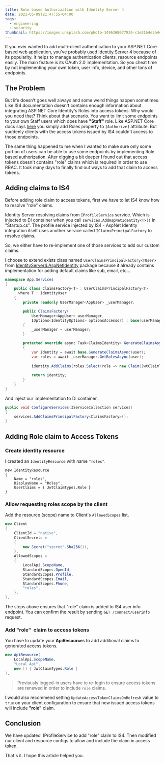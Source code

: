 ```yaml
---
title: Role based Authorization with Identity Server 4
date: 2021-05-09T21:47:55+04:00
tags:
  - engineering
  - security
thumbnail: https://images.unsplash.com/photo-1496368077930-c1e31b4e5b44?crop=entropy&cs=tinysrgb&fit=max&fm=jpg&ixid=MnwxMTc3M3wwfDF8c2VhcmNofDN8fHNlY3VyaXR5fGVufDB8fHx8MTYyMDU1MjQwNw&ixlib=rb-1.2.1&q=80&w=2000
---
```


If you ever wanted to add multi-client authentication to your ASP.NET Core based web application, you've probably used [Identity Server 4](https://github.com/IdentityServer/IdentityServer4/) because of its popularity. It helps to manage authentication clients, resource endpoints easily. The main feature is its OAuth 2.0 implementation. So you cheat time by not implementing your own token, user info, device, and other tons of endpoints.

## The Problem

But life doesn't goes well always and some weird things happen sometimes. Like IS4 documentation doesn't contains enough information about integrating ASP.NET Core Identity's Roles into access tokens. Why would you need that? Think about that scenario. You want to limit some endpoints to your own Staff users which does have **"Staff"** role. Like ASP.NET Core docs says [here](https://docs.microsoft.com/en-us/aspnet/core/security/authorization/roles?view=aspnetcore-5.0#adding-role-checks) you simply add Roles property to `[Authorize]` attribute. But suddenly clients with the access tokens issued by IS4 couldn't access to those endpoints.

The same thing happened to me when I wanted to make sure only some portion of users can be able to use some endpoints by implementing Role based authorization. After digging a bit deeper I found out that access tokens doesn't contains "role" claims which is required in order to use RBAC. It took many days to finally find out ways to add that claim to access tokens.

## Adding claims to IS4

Before adding role claim to access tokens, first we have to let IS4 know how to resolve "role" claims.

Identity Server resolving claims from `IProfileService` service. Which is injected to DI container when you call `services.AddAspNetIdentity<T>()` in "Startup.cs". The profile service injected by IS4 - AspNet Identity integration itself uses another service called `IClaimsPrincipalFactory` to resolve claims.

So, we either have to re-implement one of those services to add our custom claims.

I choose to extend exists class named `UserClaimsPrincipalFactory<TUser>` from [IdentityServer4.AspNetIdentity](https://www.nuget.org/packages/IdentityServer4.AspNetIdentity/?utm_source=themisir.com) package because it already contains implementation for adding default claims like sub, email, etc....

```cs
namespace App.Services
{
    public class ClaimsFactory<T> : UserClaimsPrincipalFactory<T>
      where T : IdentityUser
    {
        private readonly UserManager<AppUser> _userManager;

        public ClaimsFactory(
            UserManager<AppUser> userManager,
            IOptions<IdentityOptions> optionsAccessor) : base(userManager, optionsAccessor)
        {
            _userManager = userManager;
        }

        protected override async Task<ClaimsIdentity> GenerateClaimsAsync(AppUser user)
        {
            var identity = await base.GenerateClaimsAsync(user);
            var roles = await _userManager.GetRolesAsync(user);
            
            identity.AddClaims(roles.Select(role => new Claim(JwtClaimTypes.Role, role)));
            
            return identity;
        }
    }
}
```

And inject our implementation to DI container.

```cs
public void ConfigureServices(IServiceCollection services)
{
    services.AddClaimsPrincipalFactory<ClaimsFactory>();
}
```

## Adding Role claim to Access Tokens

### Create identity resource

I created an `IdentityResource` with name `"roles"`.

```
new IdentityResource
{
    Name = "roles",
    DisplayName = "Roles",
    UserClaims = { JwtClaimTypes.Role }
}
```

### Allow requesting roles scope by the client

Add the resource (scope) name to Client's `AllowedScopes` list.

```cs
new Client
{
    ClientId = "native",
    ClientSecrets =
    {
        new Secret("secret".Sha256()),
    },
    AllowedScopes =
    {
        LocalApi.ScopeName,
        StandardScopes.OpenId,
        StandardScopes.Profile,
        StandardScopes.Email,
        StandardScopes.Phone,
        "roles",
    },
},
```

The steps above ensures that "role" claim is added to IS4 user info endpoint. You can confirm the result by sending `GET /connect/userinfo` request.

### Add "role"  claim to access tokens

You have to update your **ApiResource**s to add additional claims to generated access tokens.

```cs
new ApiResource(
    LocalApi.ScopeName,
    "Local Api",
    new [] { JwtClaimTypes.Role }
),
```

> Previously logged-in users have to re-login to ensure access tokens are renewed in order to include `role` claims.

I would also recommend setting `UpdateAccessTokenClaimsOnRefresh` value to `true` on your client configuration to ensure that new issued access tokens will include **"role"** claim.

## Conclusion

We have updated  IProfileService to add "role" claim to IS4. Then modified our client and resource configs to allow and include the claim in access token.

That's it. I hope this article helped you.
